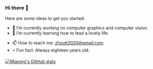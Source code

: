 ### Hi there 👋


<!---**Miaoing/Miaoing** is a ✨ _special_ ✨ repository because its `README.md` (this file) appears on your GitHub profile.-->

Here are some ideas to get you started:

- 🔭 I’m currently working on computer graphics and computer vision.
- 🌱 I’m currently learning how to lead a lovely life.
<!--- 👯 I’m looking to collaborate on -->
<!-- - 🤔 I’m looking for help with ...-->
<!--- 💬 Ask me about ...-->
- 📫 How to reach me: zhoutt2020@gmail.com
- ⚡ Fun fact: Always eighteen years old.

[![Miaoing's GitHub stats](https://github-readme-stats.vercel.app/api?username=Miaoing)](https://github.com/anuraghazra/github-readme-stats)
